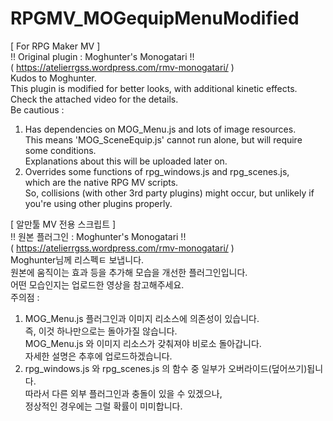 # RPGMV_MOGequipMenuModified

[ For RPG Maker MV ]   
!! Original plugin : Moghunter's Monogatari !!   
( https://atelierrgss.wordpress.com/rmv-monogatari/ )   
Kudos to Moghunter.   
This plugin is modified for better looks, with additional kinetic effects.   
Check the attached video for the details.   
Be cautious :   
1. Has dependencies on MOG_Menu.js and lots of image resources.   
This means 'MOG_SceneEquip.js' cannot run alone, but will require some conditions.   
Explanations about this will be uploaded later on.   
2. Overrides some functions of rpg_windows.js and rpg_scenes.js,   
which are the native RPG MV scripts.   
So, collisions (with other 3rd party plugins) might occur, but unlikely if you're using other plugins properly.   
   
[ 알만툴 MV 전용 스크립트 ]   
!! 원본 플러그인 : Moghunter's Monogatari !!   
( https://atelierrgss.wordpress.com/rmv-monogatari/ )   
Moghunter님께 리스펙ㅌ 보냅니다.   
원본에 움직이는 효과 등을 추가해 모습을 개선한 플러그인입니다.   
어떤 모습인지는 업로드한 영상을 참고해주세요.   
주의점 :   
1. MOG_Menu.js 플러그인과 이미지 리소스에 의존성이 있습니다.   
즉, 이것 하나만으로는 돌아가질 않습니다.   
MOG_Menu.js 와 이미지 리소스가 갖춰져야 비로소 돌아갑니다.   
자세한 설명은 추후에 업로드하겠습니다.   
2. rpg_windows.js 와 rpg_scenes.js 의 함수 중 일부가 오버라이드(덮어쓰기)됩니다.   
따라서 다른 외부 플러그인과 충돌이 있을 수 있겠으나,   
정상적인 경우에는 그럴 확률이 미미합니다.   
